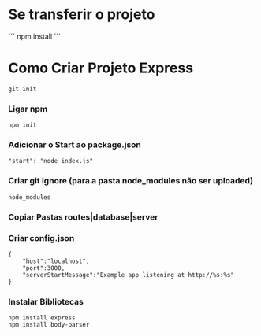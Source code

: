 # Se transferir o projeto
´´´
npm install
´´´

# Como Criar Projeto Express
```
git init
```

### Ligar npm
```
npm init
```

### Adicionar o Start ao package.json
```
"start": "node index.js" 
```

### Criar git ignore (para a pasta node_modules não ser uploaded)
```
node_modules
```

### Copiar Pastas routes|database|server

### Criar config.json
```
{
    "host":"localhost",
    "port":3000,
    "serverStartMessage":"Example app listening at http://%s:%s"
}
```

### Instalar Bibliotecas
```
npm install express
npm install body-parser
```

